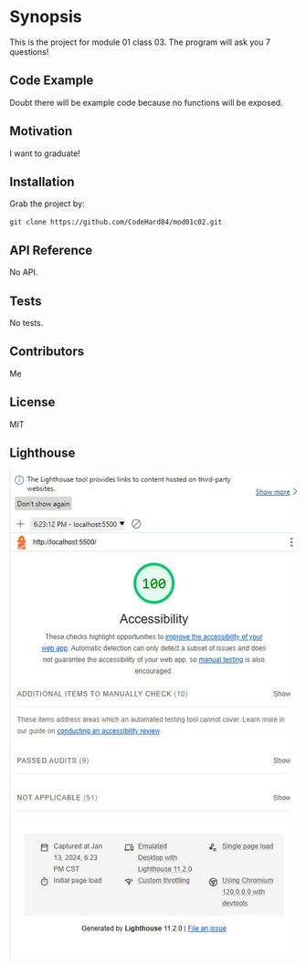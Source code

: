 # Synopsis

This is the project for module 01 class 03. The program will ask you 7 questions!

## Code Example

Doubt there will be example code because no functions will be exposed.

## Motivation

I want to graduate!

## Installation

Grab the project by:

`git clone https://github.com/CodeHard84/mod01c02.git`

## API Reference

No API.

## Tests

No tests.

## Contributors

Me

## License

MIT

## Lighthouse

![Lighthouse Score](img/lighthouse.jpg)
